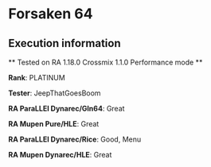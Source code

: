 # Forsaken 64 

## Execution information


** Tested on RA 1.18.0 Crossmix 1.1.0 Performance mode **


**Rank**: PLATINUM


**Tester**: JeepThatGoesBoom



**RA ParaLLEl Dynarec/Gln64**: Great


**RA Mupen Pure/HLE**: Great


**RA ParaLLEl Dynarec/Rice**: Good, Menu


**RA Mupen Dynarec/HLE**: Great